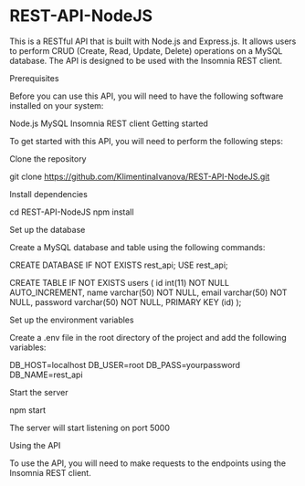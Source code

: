 # REST-API-NodeJS
This is a RESTful API that is built with Node.js and Express.js. It allows users to perform CRUD (Create, Read, Update, Delete) operations on a MySQL database. The API is designed to be used with the Insomnia REST client.

Prerequisites

Before you can use this API, you will need to have the following software installed on your system:

Node.js
MySQL
Insomnia REST client
Getting started

To get started with this API, you will need to perform the following steps:

Clone the repository

git clone https://github.com/KlimentinaIvanova/REST-API-NodeJS.git

Install dependencies

cd REST-API-NodeJS
npm install

Set up the database

Create a MySQL database and table using the following commands:

CREATE DATABASE IF NOT EXISTS rest_api;
USE rest_api;

CREATE TABLE IF NOT EXISTS users (
id int(11) NOT NULL AUTO_INCREMENT,
name varchar(50) NOT NULL,
email varchar(50) NOT NULL,
password varchar(50) NOT NULL,
PRIMARY KEY (id)
);

Set up the environment variables

Create a .env file in the root directory of the project and add the following variables:

DB_HOST=localhost
DB_USER=root
DB_PASS=yourpassword
DB_NAME=rest_api

Start the server

npm start

The server will start listening on port 5000

Using the API

To use the API, you will need to make requests to the endpoints using the Insomnia REST client.
